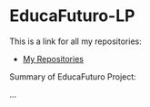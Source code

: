 # EducaFuturo-LP

This is a link for all my repositories:

-   [My Repositories](https://github.com/DexxterGWM?tab=repositories)

Summary of EducaFuturo Project:

...
